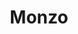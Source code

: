 ---
title: Monzo
category: api
resource-url: https://monzo.com/docs/
blurb: A bank with an open API!
audience: beginner
---
